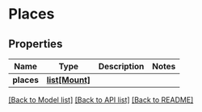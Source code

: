 # Places

## Properties
Name | Type | Description | Notes
------------ | ------------- | ------------- | -------------
**places** | [**list[Mount]**](Mount.md) |  | 

[[Back to Model list]](../README.md#documentation-for-models) [[Back to API list]](../README.md#documentation-for-api-endpoints) [[Back to README]](../README.md)

